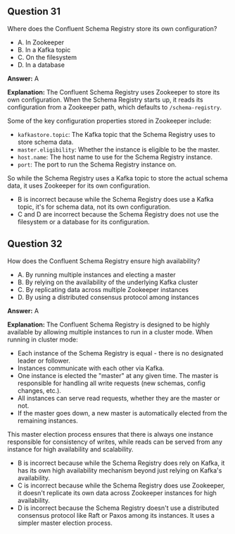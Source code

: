 ## Question 31

Where does the Confluent Schema Registry store its own configuration?

- A. In Zookeeper
- B. In a Kafka topic
- C. On the filesystem
- D. In a database

**Answer:** A

**Explanation:**
The Confluent Schema Registry uses Zookeeper to store its own configuration. When the Schema Registry starts up, it reads its configuration from a Zookeeper path, which defaults to `/schema-registry`.

Some of the key configuration properties stored in Zookeeper include:

- `kafkastore.topic`: The Kafka topic that the Schema Registry uses to store schema data.
- `master.eligibility`: Whether the instance is eligible to be the master.
- `host.name`: The host name to use for the Schema Registry instance.
- `port`: The port to run the Schema Registry instance on.

So while the Schema Registry uses a Kafka topic to store the actual schema data, it uses Zookeeper for its own configuration.

- B is incorrect because while the Schema Registry does use a Kafka topic, it's for schema data, not its own configuration.
- C and D are incorrect because the Schema Registry does not use the filesystem or a database for its configuration.

## Question 32

How does the Confluent Schema Registry ensure high availability?

- A. By running multiple instances and electing a master
- B. By relying on the availability of the underlying Kafka cluster
- C. By replicating data across multiple Zookeeper instances
- D. By using a distributed consensus protocol among instances

**Answer:** A

**Explanation:**
The Confluent Schema Registry is designed to be highly available by allowing multiple instances to run in a cluster mode. When running in cluster mode:

- Each instance of the Schema Registry is equal - there is no designated leader or follower.
- Instances communicate with each other via Kafka.
- One instance is elected the "master" at any given time. The master is responsible for handling all write requests (new schemas, config changes, etc.).
- All instances can serve read requests, whether they are the master or not.
- If the master goes down, a new master is automatically elected from the remaining instances.

This master election process ensures that there is always one instance responsible for consistency of writes, while reads can be served from any instance for high availability and scalability.

- B is incorrect because while the Schema Registry does rely on Kafka, it has its own high availability mechanism beyond just relying on Kafka's availability.
- C is incorrect because while the Schema Registry does use Zookeeper, it doesn't replicate its own data across Zookeeper instances for high availability.
- D is incorrect because the Schema Registry doesn't use a distributed consensus protocol like Raft or Paxos among its instances. It uses a simpler master election process.
